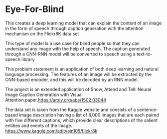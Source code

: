 # Eye-For-Blind

This creates a deep learning model that can explain the content of an image in the form of speech through caption generation with the attention mechanism on the Flickr8K data set

This type of model is a use case for blind people so that they can understand any image with the help of speech. The caption generated through a CNN-RNN model will be converted to speech using a text-to-speech library.

This problem statement is an application of both deep learning and natural language processing. The features of an image will be extracted by the CNN-based encoder, and this will be decoded by an RNN model.

The project is an extended application of Show, Attend and Tell: Neural Image Caption Generation with Visual Attention.paper.https://arxiv.org/abs/1502.03044

The data set is taken from the Kaggle website and consists of a sentence-based image description having a list of 8,000 images that are each paired with five different captions, which provide clear descriptions of the salient entities and events of the image. https://www.kaggle.com/adityajn105/flickr8k

